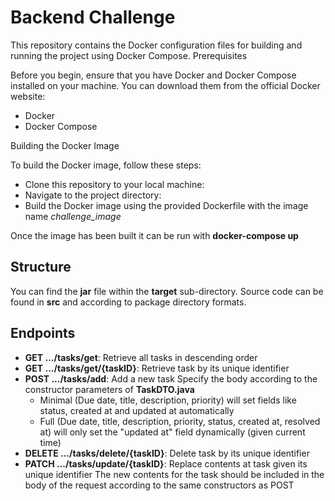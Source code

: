 # Backend Challenge

This repository contains the Docker configuration files for building and running the project using Docker Compose.
Prerequisites

Before you begin, ensure that you have Docker and Docker Compose installed on your machine. You can download them from the official Docker website:

- Docker
- Docker Compose

Building the Docker Image

To build the Docker image, follow these steps:

- Clone this repository to your local machine:
- Navigate to the project directory:
- Build the Docker image using the provided Dockerfile with the image name _challenge_image_

Once the image has been built it can be run with __docker-compose up__ 


## Structure

You can find the __jar__ file within the __target__ sub-directory. Source code can be found in __src__ and according to package directory formats.

## Endpoints
- __GET .../tasks/get__: Retrieve all tasks in descending order
- __GET .../tasks/get/{taskID}__: Retrieve task by its unique identifier
- __POST .../tasks/add__: Add a new task
  Specify the body according to the constructor parameters of __TaskDTO.java__
  - Minimal (Due date, title, description, priority) will set fields like status, created at and updated at automatically
  - Full (Due date, title, description, priority, status, created at, resolved at) will only set the "updated at" field dynamically (given current time)
- __DELETE .../tasks/delete/{taskID}__: Delete task by its unique identifier
- __PATCH .../tasks/update/{taskID}__: Replace contents at task given its unique identifier
  The new contents for the task should be included in the body of the request according to the same constructors as POST

